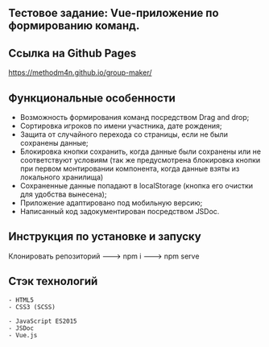 ## Тестовое задание: Vue-приложение по формированию команд.

## Ссылка на Github Pages

https://methodm4n.github.io/group-maker/

## Функциональные особенности

- Возможность формирования команд посредством Drag and drop;
- Сортировка игроков по имени участника, дате рождения;
- Защита от случайного перехода со страницы, если не были сохранены данные;
- Блокировка кнопки сохранить, когда данные были сохранены или не соответствуют условиям
  (так же предусмотрена блокировка кнопки при первом монтировании компонента, когда данные взяты
  из локального хранилища)
- Сохраненные данные попадают в localStorage (кнопка его очистки для удобства вынесена);
- Приложение адаптировано под мобильную версию;
- Написанный код задокументирован посредством JSDoc.

## Инструкция по установке и запуску

Клонировать репозиторий ---> npm i ---> npm serve

## Стэк технологий

```
- HTML5
- CSS3 (SCSS)
```

```JS
- JavaScript ES2015
- JSDoc
- Vue.js
```
